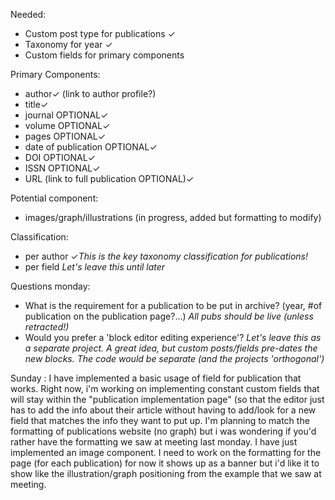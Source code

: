 Needed:
- Custom post type for publications  ✓
- Taxonomy for year  ✓
- Custom fields for primary components 

Primary Components:
- author✓ (link to author profile?)
- title✓
- journal OPTIONAL✓
- volume OPTIONAL✓
- pages OPTIONAL✓
- date of publication OPTIONAL✓
- DOI OPTIONAL✓
- ISSN OPTIONAL✓
- URL (link to full publication OPTIONAL)✓


Potential component:
- images/graph/illustrations  (in progress, added but formatting to modify)

Classification:
- per author ✓_This is the key taxonomy classification for publications!_
- per field  _Let's leave this until later_

Questions monday: 
- What is the requirement for a publication to be put in archive? (year, #of publication on the publication page?...) _All pubs should be live (unless retracted!)_
- Would you prefer a 'block editor editing experience'? _Let's leave this as a separate project. A great idea, but custom posts/fields pre-dates the new blocks.  The code would be separate (and the projects 'orthogonal')_

Sunday : 
I have implemented a basic usage of field for publication that works. Right now, i'm working on implementing constant custom fields that will stay within the "publication implementation page" (so that the editor just has to add the info about their article without having to add/look for a new field that matches the info they want to put up. I'm planning to match the formatting of publications website (no graph) but i was wondering if you'd rather have the formatting we saw at meeting last monday. 
I have just implemented an image component. I need to work on the formatting for the page (for each publication) for now it shows up as a banner but i'd like it to show like the illustration/graph positioning from the example that we saw at meeting.





